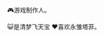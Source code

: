 🎮游戏制作人。

😺是清梦飞天宝
❤喜欢永雏塔菲。


<!---
SzHbq/SzHbq is a ✨ special ✨ repository because its `README.md` (this file) appears on your GitHub profile.
You can click the Preview link to take a look at your changes.
--->

